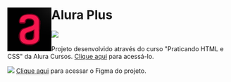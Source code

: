 <h1>
  <img align="left" height="100vw" src="https://github.com/AdrianoBispo/alura-plus/blob/master/assets/img/icon-alura.png"/>
   Alura Plus
</h1>
<img src="http://img.shields.io/static/v1?label=STATUS&message=CONCLUIDO&color=RED&style=for-the-badge" />

Projeto desenvolvido através do curso "Praticando HTML e CSS" da Alura Cursos. <a href="https://alura-plus-psi-flame.vercel.app/">Clique aqui</a> para acessá-lo.

<img src="https://cdn.discordapp.com/attachments/743927816021737565/1073377599495090196/figma-alura-plus.gif" />
<a href="https://www.figma.com/file/VzNdAcLfxTcoy2PzGUd35t/Alura-Plus---Layout-(Copy)?node-id=0%3A1&t=Ii4oiFdZey8Kc2aY-0/">Clique aqui</a> para acessar o Figma do projeto.
